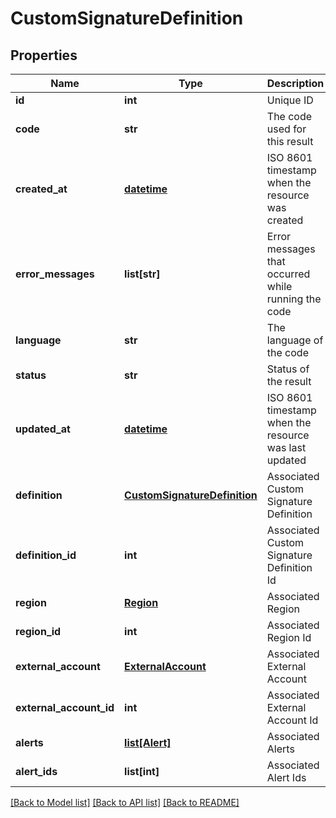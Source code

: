 # CustomSignatureDefinition

## Properties
Name | Type | Description | Notes
------------ | ------------- | ------------- | -------------
**id** | **int** | Unique ID | [optional] 
**code** | **str** | The code used for this result | [optional] 
**created_at** | [**datetime**](DateTime.md) | ISO 8601 timestamp when the resource was created | [optional] 
**error_messages** | **list[str]** | Error messages that occurred while running the code | [optional] 
**language** | **str** | The language of the code | [optional] 
**status** | **str** | Status of the result | [optional] 
**updated_at** | [**datetime**](DateTime.md) | ISO 8601 timestamp when the resource was last updated | [optional] 
**definition** | [**CustomSignatureDefinition**](CustomSignatureDefinition.md) | Associated Custom Signature Definition | [optional] 
**definition_id** | **int** | Associated Custom Signature Definition Id | [optional] 
**region** | [**Region**](Region.md) | Associated Region | [optional] 
**region_id** | **int** | Associated Region Id | [optional] 
**external_account** | [**ExternalAccount**](ExternalAccount.md) | Associated External Account | [optional] 
**external_account_id** | **int** | Associated External Account Id | [optional] 
**alerts** | [**list[Alert]**](Alert.md) | Associated Alerts | [optional] 
**alert_ids** | **list[int]** | Associated Alert Ids | [optional] 

[[Back to Model list]](../README.md#documentation-for-models) [[Back to API list]](../README.md#documentation-for-api-endpoints) [[Back to README]](../README.md)


